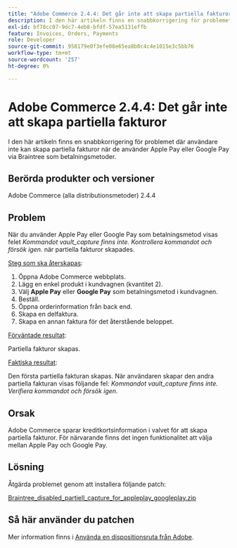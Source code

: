 ```yaml
---
title: "Adobe Commerce 2.4.4: Det går inte att skapa partiella fakturor"
description: I den här artikeln finns en snabbkorrigering för problemet där användare inte kan skapa partiella fakturor när de använder Apple Pay eller Google Pay via Braintree som betalningsmetoder.
exl-id: bf78cc07-9dc7-4eb8-bfdf-57ea5131effb
feature: Invoices, Orders, Payments
role: Developer
source-git-commit: 958179e0f3efe08e65ea8b0c4c4e1015e3c5bb76
workflow-type: tm+mt
source-wordcount: '257'
ht-degree: 0%

---
```


# Adobe Commerce 2.4.4: Det går inte att skapa partiella fakturor

I den här artikeln finns en snabbkorrigering för problemet där användare inte kan skapa partiella fakturor när de använder Apple Pay eller Google Pay via Braintree som betalningsmetoder.

## Berörda produkter och versioner

Adobe Commerce (alla distributionsmetoder) 2.4.4

## Problem

När du använder Apple Pay eller Google Pay som betalningsmetod visas felet *Kommandot vault_capture finns inte. Kontrollera kommandot och försök igen.* när partiella fakturor skapades.

<u>Steg som ska återskapas</u>:

1. Öppna Adobe Commerce webbplats.
1. Lägg en enkel produkt i kundvagnen (kvantitet 2).
1. Välj **Apple Pay** eller **Google Pay** som betalningsmetod i kundvagnen.
1. Beställ.
1. Öppna orderinformation från back end.
1. Skapa en delfaktura.
1. Skapa en annan faktura för det återstående beloppet.

<u>Förväntade resultat</u>:

Partiella fakturor skapas.

<u>Faktiska resultat</u>:

Den första partiella fakturan skapas. När användaren skapar den andra partiella fakturan visas följande fel: *Kommandot vault_capture finns inte. Verifiera kommandot och försök igen*.

## Orsak

Adobe Commerce sparar kreditkortsinformation i valvet för att skapa partiella fakturor. För närvarande finns det ingen funktionalitet att välja mellan Apple Pay och Google Pay.

## Lösning

Åtgärda problemet genom att installera följande patch:

[Braintree_disabled_partiell_capture_for_appleplay_googleplay.zip](assets/braintree-disabled-partial-capture-for-applepay-googlepay.zip)

## Så här använder du patchen

Mer information finns i [Använda en dispositionsruta från Adobe](/help/how-to/general/how-to-apply-a-composer-patch-provided-by-magento.md).
